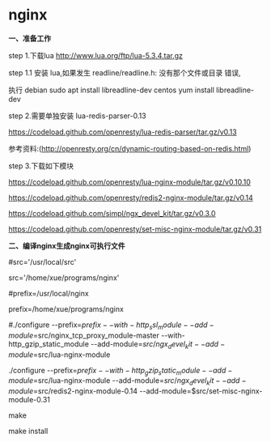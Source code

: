 # nginx

**一、准备工作**

step 1.下载lua
http://www.lua.org/ftp/lua-5.3.4.tar.gz

step 1.1 安装 lua,如果发生 readline/readline.h: 没有那个文件或目录 错误,

执行  debian sudo apt install libreadline-dev
      centos yum install libreadline-dev


step 2.需要单独安装 lua-redis-parser-0.13

https://codeload.github.com/openresty/lua-redis-parser/tar.gz/v0.13


参考资料:(http://openresty.org/cn/dynamic-routing-based-on-redis.html)

step 3.下载如下模块

https://codeload.github.com/openresty/lua-nginx-module/tar.gz/v0.10.10

https://codeload.github.com/openresty/redis2-nginx-module/tar.gz/v0.14

https://codeload.github.com/simpl/ngx_devel_kit/tar.gz/v0.3.0

https://codeload.github.com/openresty/set-misc-nginx-module/tar.gz/v0.31

**二、编译nginx生成nginx可执行文件**

#src='/usr/local/src'

src='/home/xue/programs/nginx'

#prefix=/usr/local/nginx

prefix=/home/xue/programs/nginx

#./configure --prefix=$prefix  --with-http_ssl_module --add-module=$src/nginx_tcp_proxy_module-master --with-http_gzip_static_module --add-module=$src/ngx_devel_kit  --add-module=$src/lua-nginx-module

./configure --prefix=$prefix --with-http_gzip_static_module --add-module=$src/lua-nginx-module --add-module=$src/ngx_devel_kit --add-module=$src/redis2-nginx-module-0.14 --add-module=$src/set-misc-nginx-module-0.31                              


make

make install


